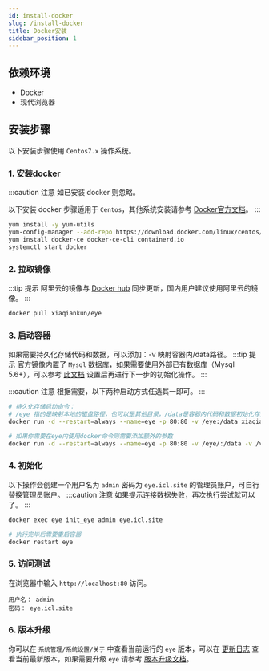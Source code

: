 ```yaml
---
id: install-docker
slug: /install-docker
title: Docker安装
sidebar_position: 1
---
```

## 依赖环境

- Docker
- 现代浏览器

## 安装步骤
以下安装步骤使用 `Centos7.x` 操作系统。

### 1. 安装docker

:::caution 注意
如已安装 docker 则忽略。

以下安装 docker 步骤适用于 `Centos`，其他系统安装请参考 [Docker官方文档](https://docs.docker.com/engine/install/#server)。
:::

```bash
yum install -y yum-utils
yum-config-manager --add-repo https://download.docker.com/linux/centos/docker-ce.repo
yum install docker-ce docker-ce-cli containerd.io
systemctl start docker
```

### 2. 拉取镜像

:::tip 提示
阿里云的镜像与 [Docker hub](https://hub.docker.com/r/xiaqiankun/eye/tags) 同步更新，国内用户建议使用阿里云的镜像。
:::

```bash
docker pull xiaqiankun/eye
```

### 3. 启动容器
如果需要持久化存储代码和数据，可以添加：-v 映射容器内/data路径。
:::tip 提示
官方镜像内置了 `Mysql` 数据库，如果需要使用外部已有数据库（Mysql 5.6+），可以参考 [此文档](/docs/install-problem#use-mysql) 
设置后再进行下一步的初始化操作。
:::

:::caution 注意
根据需要，以下两种启动方式任选其一即可。
:::

```bash
# 持久化存储启动命令：
# /eye 指的是映射本地的磁盘路径，也可以是其他目录，/data是容器内代码和数据初始化存储的路径
docker run -d --restart=always --name=eye -p 80:80 -v /eye:/data xiaqiankun/eye

# 如果你需要在eye内使用docker命令则需要添加额外的参数
docker run -d --restart=always --name=eye -p 80:80 -v /eye/:/data -v /var/run/docker.sock:/var/run/docker.sock -v /usr/bin/docker:/usr/bin/docker xiaqiankun/eye
```

### 4. 初始化
以下操作会创建一个用户名为 `admin` 密码为 `eye.icl.site` 的管理员账户，可自行替换管理员账户。
:::caution 注意
如果提示连接数据失败，再次执行尝试就可以了。
:::

```bash
docker exec eye init_eye admin eye.icl.site

# 执行完毕后需要重启容器
docker restart eye
```

### 5. 访问测试
在浏览器中输入 `http://localhost:80` 访问。  

```
用户名： admin  
密码： eye.icl.site
```

### 6. 版本升级
你可以在 `系统管理/系统设置/关于` 中查看当前运行的 `eye` 版本，可以在 [更新日志](/docs/change-log) 
查看当前最新版本，如果需要升级 `eye` 请参考 [版本升级文档](/docs/update-version)。
